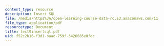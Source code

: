 ```yaml
---
content_type: resource
description: Insert SQL
file: /media/https%3A/open-learning-course-data-rc.s3.amazonaws.com/11-521-spatial-database-management-and-advanced-geographic-information-systems-spring-2003/f52c2b16f3d1baad759f5426685e8fdc_lect9insertsql.pdf
file_type: application/pdf
resourcetype: Document
title: lect9insertsql.pdf
uid: f52c2b16-f3d1-baad-759f-5426685e8fdc
---
```

